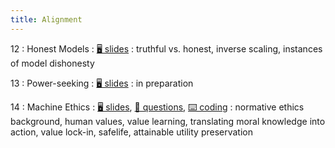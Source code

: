 ```yaml
---
title: Alignment
---
```


12
: Honest Models
    : [🖥 slides](https://docs.google.com/presentation/d/1eVO4-HiPlxkOgySEPBv_H-TKkkZYpC5buySBeo1C6eU/edit?usp=sharing)
: truthful vs. honest, inverse scaling, instances of model dishonesty

13
: Power-seeking
  : [🖥 slides]()
: in preparation

14
: Machine Ethics
  : [🖥 slides](https://docs.google.com/presentation/d/1yibQ-RBSMnejAdEk8iMTTzYyTFmMiRasOLwdvvahZkE/edit?usp=sharing), [📝 questions](https://www.overleaf.com/read/mfwgrcvtxqhx), [⌨️ coding](https://drive.google.com/drive/folders/1F_I1koG5owUtom73G267zlAHVSTFV3t_?usp=sharing)
: normative ethics background, human values, value learning, translating moral knowledge into action, value lock-in, safelife, attainable utility preservation
